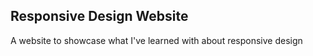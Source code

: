 ## Responsive Design Website 
A website to showcase what I've learned with about responsive design

